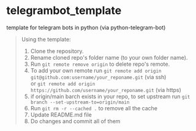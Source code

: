 # telegrambot_template
template for telegram bots in python (via python-telegram-bot)

> Using the template:
> 
> 1. Clone the repository.
> 2. Rename cloned repo's folder name (to your own folder name).
> 3. Run `git remote remove origin` to delete repo's remote.
> 4. To add your own remote run `git remote add origin git@github.com:username/your_reponame.git` (via ssh)  
>    or `git remote add origin https://github.com/username/your_reponame.git` (via https)
> 5. if origin/main barch exists in your repo, to set upstream run `git branch --set-upstream-to=origin/main`
> 6. Run `git rm -r --cached .` to remove all the cache
> 7. Update README.md file
> 8. Do changes and commit all of them
